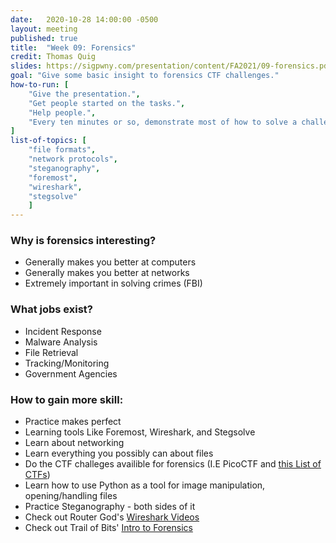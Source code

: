 ```yaml
---
date:   2020-10-28 14:00:00 -0500
layout: meeting
published: true
title:  "Week 09: Forensics"
credit: Thomas Quig
slides: https://sigpwny.com/presentation/content/FA2021/09-forensics.pdf
goal: "Give some basic insight to forensics CTF challenges."
how-to-run: [
	"Give the presentation.",
	"Get people started on the tasks.",
	"Help people.",
	"Every ten minutes or so, demonstrate most of how to solve a challenge on the projector."
]
list-of-topics: [
	"file formats",
	"network protocols",
	"steganography",
	"foremost",
	"wireshark",
	"stegsolve"
	]
---
```


### Why is forensics interesting?
- Generally makes you better at computers
- Generally makes you better at networks
- Extremely important in solving crimes (FBI)

### What jobs exist?
- Incident Response
- Malware Analysis
- File Retrieval
- Tracking/Monitoring
- Government Agencies

### How to gain more skill:
- Practice makes perfect
- Learning tools Like Foremost, Wireshark, and Stegsolve
- Learn about networking
- Learn everything you possibly can about files
- Do the CTF challeges availible for forensics (I.E PicoCTF and [this List of CTFs](https://aboutdfir.com/challenges-ctfs/))
- Learn how to use Python as a tool for image manipulation, opening/handling files
- Practice Steganography - both sides of it
- Check out Router God's [Wireshark Videos](https://www.youtube.com/playlist?list=PLTIJiKI4vOA37qUl-5ztWYcCE6zpscF6j)
- Check out Trail of Bits' [Intro to Forensics](https://trailofbits.github.io/ctf/forensics/)
